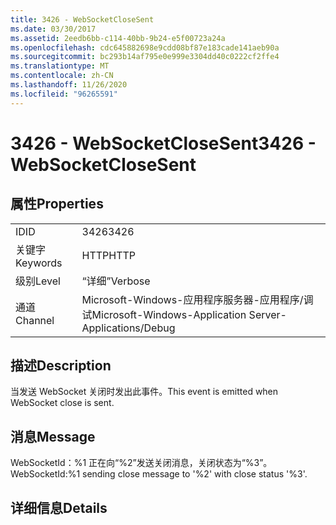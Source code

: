 ```yaml
---
title: 3426 - WebSocketCloseSent
ms.date: 03/30/2017
ms.assetid: 2eedb6bb-c114-40bb-9b24-e5f00723a24a
ms.openlocfilehash: cdc645882698e9cdd08bf87e183cade141aeb90a
ms.sourcegitcommit: bc293b14af795e0e999e3304dd40c0222cf2ffe4
ms.translationtype: MT
ms.contentlocale: zh-CN
ms.lasthandoff: 11/26/2020
ms.locfileid: "96265591"
---
```

# <a name="3426---websocketclosesent"></a><span data-ttu-id="ed7c2-102">3426 - WebSocketCloseSent</span><span class="sxs-lookup"><span data-stu-id="ed7c2-102">3426 - WebSocketCloseSent</span></span>

## <a name="properties"></a><span data-ttu-id="ed7c2-103">属性</span><span class="sxs-lookup"><span data-stu-id="ed7c2-103">Properties</span></span>  
  
|||  
|-|-|  
|<span data-ttu-id="ed7c2-104">ID</span><span class="sxs-lookup"><span data-stu-id="ed7c2-104">ID</span></span>|<span data-ttu-id="ed7c2-105">3426</span><span class="sxs-lookup"><span data-stu-id="ed7c2-105">3426</span></span>|  
|<span data-ttu-id="ed7c2-106">关键字</span><span class="sxs-lookup"><span data-stu-id="ed7c2-106">Keywords</span></span>|<span data-ttu-id="ed7c2-107">HTTP</span><span class="sxs-lookup"><span data-stu-id="ed7c2-107">HTTP</span></span>|  
|<span data-ttu-id="ed7c2-108">级别</span><span class="sxs-lookup"><span data-stu-id="ed7c2-108">Level</span></span>|<span data-ttu-id="ed7c2-109">“详细”</span><span class="sxs-lookup"><span data-stu-id="ed7c2-109">Verbose</span></span>|  
|<span data-ttu-id="ed7c2-110">通道</span><span class="sxs-lookup"><span data-stu-id="ed7c2-110">Channel</span></span>|<span data-ttu-id="ed7c2-111">Microsoft-Windows-应用程序服务器-应用程序/调试</span><span class="sxs-lookup"><span data-stu-id="ed7c2-111">Microsoft-Windows-Application Server-Applications/Debug</span></span>|  
  
## <a name="description"></a><span data-ttu-id="ed7c2-112">描述</span><span class="sxs-lookup"><span data-stu-id="ed7c2-112">Description</span></span>  

 <span data-ttu-id="ed7c2-113">当发送 WebSocket 关闭时发出此事件。</span><span class="sxs-lookup"><span data-stu-id="ed7c2-113">This event is emitted when WebSocket close is sent.</span></span>  
  
## <a name="message"></a><span data-ttu-id="ed7c2-114">消息</span><span class="sxs-lookup"><span data-stu-id="ed7c2-114">Message</span></span>  

 <span data-ttu-id="ed7c2-115">WebSocketId：%1 正在向“%2”发送关闭消息，关闭状态为“%3”。</span><span class="sxs-lookup"><span data-stu-id="ed7c2-115">WebSocketId:%1 sending close message to '%2' with close status '%3'.</span></span>  
  
## <a name="details"></a><span data-ttu-id="ed7c2-116">详细信息</span><span class="sxs-lookup"><span data-stu-id="ed7c2-116">Details</span></span>
